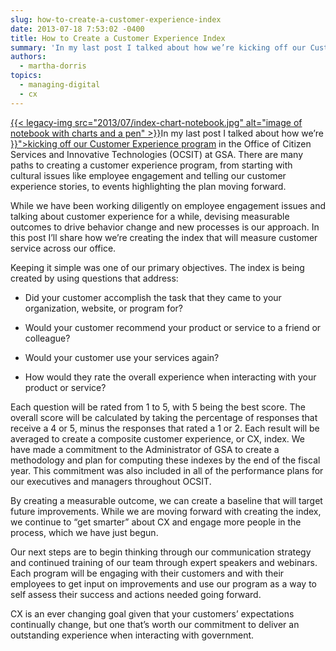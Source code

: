 ```yaml
---
slug: how-to-create-a-customer-experience-index
date: 2013-07-18 7:53:02 -0400
title: How to Create a Customer Experience Index
summary: 'In my last post I talked about how we’re kicking off our Customer Experience program in the Office of Citizen Services and Innovative Technologies (OCSIT) at GSA.  There are many paths to creating a customer experience program, from starting with cultural issues like employee'
authors:
  - martha-dorris
topics:
  - managing-digital
  - cx
---
```


<p dir="ltr">
  <a href="https://s3.amazonaws.com/digitalgov/_legacy-img/2013/07/index-chart-notebook.jpg">{{< legacy-img src="2013/07/index-chart-notebook.jpg" alt="image of notebook with charts and a pen" >}}</a>In my last post I talked about how we’re <a href="{{< link "2013-07-10-kicking-off-our-customer-experience-program.md" >}}">kicking off our Customer Experience program</a> in the Office of Citizen Services and Innovative Technologies (OCSIT) at GSA.  There are many paths to creating a customer experience program, from starting with cultural issues like employee engagement and telling our customer experience stories, to events highlighting the plan moving forward.
</p>

While we have been working diligently on employee engagement issues and talking about customer experience for a while, devising measurable outcomes to drive behavior change and new processes is our approach.  In this post I’ll share how we’re creating the index that will measure customer service across our office.

Keeping it simple was one of our primary objectives.  The index is being created by using questions that address:

  * <p dir="ltr">
      Did your customer accomplish the task that they came to your organization, website, or program for?
    </p>

  * <p dir="ltr">
      Would your customer recommend your product or service to a friend or colleague?
    </p>

  * <p dir="ltr">
      Would your customer use your services again?
    </p>

  * How would they rate the overall experience when interacting with your product or service?

<p dir="ltr">
  Each question will be rated from 1 to 5, with 5 being the best score. The overall score will be calculated by taking the percentage of responses that receive a 4 or 5, minus the responses that rated a 1 or 2. Each result will be averaged to create a composite customer experience, or CX, index. We have made a commitment to the Administrator of GSA to create a methodology and plan for computing these indexes by the end of the fiscal year. This commitment was also included in all of the performance plans for our executives and managers throughout OCSIT.
</p>

By creating a measurable outcome, we can create a baseline that will target future improvements. While we are moving forward with creating the index, we continue to “get smarter” about CX and engage more people in the process, which we have just begun.

Our next steps are to begin thinking through our communication strategy and continued training of our team through expert speakers and webinars.  Each program will be engaging with their customers and with their employees to get input on improvements and use our program as a way to self assess their success and actions needed going forward.

CX is an ever changing goal given that your customers’ expectations continually change, but one that’s worth our commitment to deliver an outstanding experience when interacting with government.